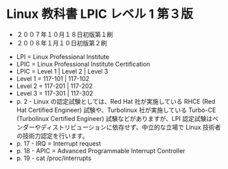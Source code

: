 # Linux 教科書 LPIC レベル 1 第３版

- ２００７年１０月１８日初版第１刷
- ２００８年１月１０日初版第２刷

<!-- -->

- LPI = Linux Professional Institute
- LPIC = Linux Professional Institute Certification
- LPIC = Level 1 | Level 2 | Level 3
- Level 1 = 117-101 | 117-102
- Level 2 = 117-201 | 117-202
- Level 3 = 117-301 | 117-302
- p. 2 - Linux の認定試験としては、Red Hat 社が実施している RHCE (Red Hat Certified Engineer) 試験や、Turbolinux 社が実施している Turbo-CE (Turbolinux Certified Engineer) 試験などがありますが、LPI 認定試験はベンダーやディストリビューションに依存せず、中立的な立場で Linux 技術者の技術力認定を行います。
- p. 17 - IRQ = Interrupt request
- p. 18 - APIC = Advanced Programmable Interrupt Controller
- p. 19 - cat /proc/interrupts

